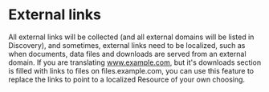 # External links

All external links will be collected (and all external domains will be
listed in Discovery), and sometimes, external links need to be
localized, such as when documents, data files and downloads are served
from an external domain. If you are translating www.example.com, but
it's downloads section is filled with links to files on
files.example.com, you can use this feature to replace the links to
point to a localized Resource of your own choosing.
